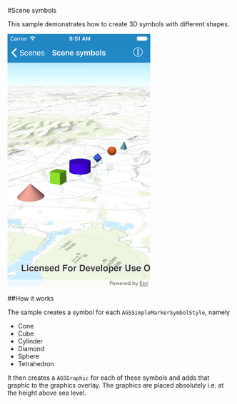 #Scene symbols

This sample demonstrates how to create 3D symbols with different shapes.

![](image1.png)

##How it works

The sample creates a symbol for each `AGSSimpleMarkerSymbolStyle`, namely

- Cone
- Cube
- Cylinder
- Diamond
- Sphere
- Tetrahedron

It then creates a `AGSGraphic` for each of these symbols and adds that graphic to the graphics overlay. The graphics are placed absolutely i.e. at the height above sea level.